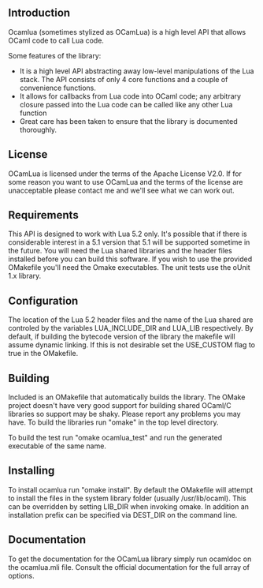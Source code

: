 Introduction
--

Ocamlua (sometimes stylized as OCamLua) is a high level API that
allows OCaml code to call Lua code.

Some features of the library:
* It is a high level API abstracting away low-level manipulations of
the Lua stack. The API consists of only 4 core functions and a couple
of convenience functions.
* It allows for callbacks from Lua code into OCaml code; any arbitrary
closure passed into the Lua code can be called like any other Lua
function
* Great care has been taken to ensure that the library is documented thoroughly.

License
--

OCamLua is licensed under the terms of the Apache License V2.0. If for
some reason you want to use OCamLua and the terms of the license are
unacceptable please contact me and we'll see what we can work out.

Requirements
--

This API is designed to work with Lua 5.2 only. It's possible that if
there is considerable interest in a 5.1 version that 5.1 will be
supported sometime in the future. You will need the Lua shared
libraries and the header files installed before you can build this
software. If you wish to use the provided OMakefile you'll need the
Omake executables. The unit tests use the oUnit 1.x library.

Configuration
--

The location of the Lua 5.2 header files and the name of the Lua
shared are controled by the variables LUA\_INCLUDE\_DIR and LUA\_LIB
respectively. By default, if building the bytecode version of the library
the makefile will assume dynamic linking. If this is not desirable set the
USE_CUSTOM flag to true in the OMakefile.

Building
--

Included is an OMakefile that automatically builds the library. The
OMake project doesn't have very good support for building shared
OCaml/C libraries so support may be shaky. Please report any problems
you may have. To build the libraries run "omake" in the top level
directory.

To build the test run "omake ocamlua_test" and run the generated
executable of the same name.

Installing
--

To install ocamlua run "omake install". By default the OMakefile will
attempt to install the files in the system library folder (usually
/usr/lib/ocaml). This can be overridden by setting LIB\_DIR when
invoking omake. In addition an installation prefix can be specified
via DEST\_DIR on the command line.

Documentation
---

To get the documentation for the OCamLua library simply run ocamldoc
on the ocamlua.mli file. Consult the official documentation for the
full array of options.
